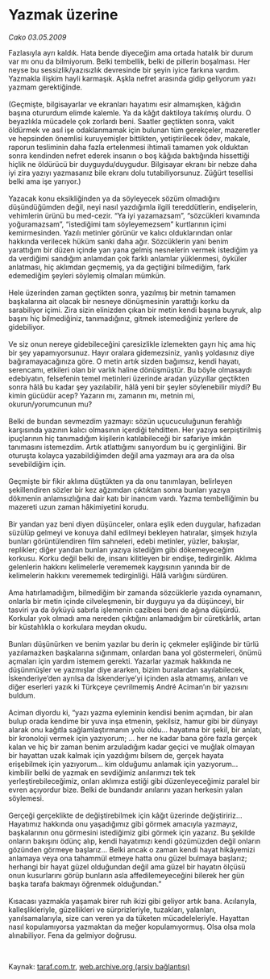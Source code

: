 # Yazmak üzerine

*Cako 03.05.2009*

<div class="taraf_structure_2col_1zq">
<div class="margen_n">



 <p>Fazlasıyla ayrı kaldık. Hata bende diyeceğim ama ortada hatalık bir durum var mı onu da bilmiyorum. Belki tembellik, belki de pillerin boşalması. Her neyse bu sessizlik/yazısızlık devresinde bir şeyin iyice farkına vardım. Yazmakla ilişkim hayli karmaşık. Aşkla nefret arasında gidip geliyorum yazı yazmam gerektiğinde. <br/><br/>(Geçmişte, bilgisayarlar ve ekranları hayatımı esir almamışken, kâğıdın başına otururdum elimde kalemle. Ya da kâğıt daktiloya takılmış olurdu. O beyazlıkla mücadele çok zorlardı beni. Saatler geçtikten sonra, vakit öldürmek ve asıl işe odaklanmamak için bulunan tüm gerekçeler, mazeretler ve hepsinden önemlisi kuruyemişler bittikten, yetiştirilecek ödev, makale, raporun tesliminin daha fazla ertelenmesi ihtimali tamamen yok olduktan sonra kendinden nefret ederek insanın o boş kâğıda baktığında hissettiği hiçlik ne öldürücü bir duyguydu/duygudur. Bilgisayar ekranı bir nebze daha iyi zira yazıyı yazmasanız bile ekranı dolu tutabiliyorsunuz. Züğürt tesellisi belki ama işe yarıyor.) <br/><br/>Yazacak konu eksikliğinden ya da söyleyecek sözüm olmadığını düşündüğümden değil, neyi nasıl yazdığımla ilgili tereddütlerin, endişelerin, vehimlerin ürünü bu med-cezir. “Ya iyi yazamazsam”, “sözcükleri kıvamında yoğuramazsam”, “istediğimi tam söyleyemezsem” kurtlarının içimi kemirmesinden. Yazılı metinler görünür ve kalıcı olduklarından onlar hakkında verilecek hüküm sanki daha ağır. Sözcüklerin yani benim yarattığım bir düzen içinde yan yana gelmiş nesnelerin vermek istediğim ya da verdiğimi sandığım anlamdan çok farklı anlamlar yüklenmesi, öyküler anlatması, hiç aklımdan geçmemiş, ya da geçtiğini bilmediğim, fark edemediğim şeyleri söylemiş olmaları mümkün. <br/><br/>Hele üzerinden zaman geçtikten sonra, yazılmış bir metnin tamamen başkalarına ait olacak bir nesneye dönüşmesinin yarattığı korku da sarabiliyor içimi. Zira sizin elinizden çıkan bir metin kendi başına buyruk, alıp başını hiç bilmediğiniz, tanımadığınız, gitmek istemediğiniz yerlere de gidebiliyor. <br/><br/>Ve siz onun nereye gidebileceğini çaresizlikle izlemekten gayrı hiç ama hiç bir şey yapamıyorsunuz. Hayır oralara gidemezsiniz, yanlış yoldasınız diye bağıramayacağınıza göre. O metin artık sizden bağımsız, kendi hayatı, serencamı, etkileri olan bir varlık haline dönüşmüştür. Bu böyle olmasaydı edebiyatın, felsefenin temel metinleri üzerinde aradan yüzyıllar geçtikten sonra hâlâ bu kadar şey yazılabilir, hâlâ yeni bir şeyler söylenebilir miydi? Bu kimin gücüdür acep? Yazarın mı, zamanın mı, metnin mi, okurun/yorumcunun mu? <br/><br/>Belki de bundan sevmezdim yazmayı: sözün uçucuculuğunun ferahlığı karşısında yazının kalıcı olmasının içerdiği tehditten. Her yazıya serpiştirilmiş ipuçlarının hiç tanımadığım kişilerin katılabileceği bir safariye imkân tanımasını istemezdim. Artık atlattığımı sanıyordum bu iç gerginliğini. Bir oturuşta kolayca yazabildiğimden değil ama yazmayı ara ara da olsa sevebildiğim için. <br/><br/>Geçmişte bir fikir aklıma düştükten ya da onu tanımlayan, belirleyen şekillendiren sözler bir kez ağzımdan çıktıktan sonra bunları yazıya dökmenin anlamsızlığına dair katı bir inancım vardı. Yazma tembelliğimin bu mazereti uzun zaman hâkimiyetini korudu. <br/><br/>Bir yandan yaz beni diyen düşünceler, onlara eşlik eden duygular, hafızadan süzülüp gelmeyi ve konuya dahil edilmeyi bekleyen hatıralar, şimşek hızıyla bunları görüntülendiren film sahneleri, edebi metinler, yüzler, bakışlar, replikler; diğer yandan bunları yazıya istediğim gibi dökemeyeceğim korkusu. Korku değil belki de, insanı kilitleyen bir endişe, tedirginlik. Aklıma gelenlerin hakkını kelimelerle verememek kaygısının yanında bir de kelimelerin hakkını verememek tedirginliği. Hâlâ varlığını sürdüren. <br/><br/>Ama hatırlamadığım, bilmediğim bir zamanda sözcüklerle yazıda oynamanın, onlarla bir metin içinde cilveleşmenin, bir duyguyu ya da düşünceyi, bir tasviri ya da öyküyü sabırla işlemenin cazibesi beni de ağına düşürdü. Korkular yok olmadı ama nereden çıktığını anlamadığım bir cüretkârlık, artan bir küstahlıkla o korkulara meydan okudu. <br/><br/>Bunları düşünürken ve benim yazılar bu derin iç çekmeler eşliğinde bir türlü yazılamazken başkalarına sığınmam, onlardan bana yol göstermeleri, önümü açmaları için yardım istemem gerekti. Yazarlar yazmak hakkında ne düşünmüşler ve yazmışlar diye ararken, bizim buralardan sayılabilecek, İskenderiye’den ayrılsa da İskenderiye’yi içinden asla atmamış, anıları ve diğer eserleri yazık ki Türkçeye çevrilmemiş André Aciman’ın bir yazısını buldum. <br/><br/>Aciman diyordu ki, “yazı yazma eyleminin kendisi benim açımdan, bir alan bulup orada kendime bir yuva inşa etmenin, şekilsiz, hamur gibi bir dünyayı alarak onu kağıtla sağlamlaştırmanın yolu oldu... hayatıma bir şekil, bir anlatı, bir kronoloji vermek için yazıyorum; ... her ne kadar bana göre fazla gerçek kalan ve hiç bir zaman benim arzuladığım kadar geçici ve muğlak olmayan bir hayattan uzak kalmak için yazdığımı bilsem de, gerçek hayata erişebilmek için yazıyorum... kim olduğumu anlamak için yazıyorum... kimbilir belki de yazmak en sevdiğimiz anılarımızı tek tek yerleştirebileceğimiz, onları aklımıza estiği gibi düzenleyeceğimiz paralel bir evren açıyordur bize. Belki de bundandır anılarını yazan herkesin yalan söylemesi. <br/><br/>Gerçeği gerçeklikte de değiştirebilmek için kâğıt üzerinde değiştiririz... Hayatımız hakkında onu yaşadığımız gibi görmek amacıyla yazmayız, başkalarının onu görmesini istediğimiz gibi görmek için yazarız. Bu şekilde onların bakışını ödünç alıp, kendi hayatımızı kendi gözümüzden değil onların gözünden görmeye başlarız... Belki ancak o zaman kendi hayat hikâyemizi anlamaya veya ona tahammül etmeye hatta onu güzel bulmaya başlarız; herhangi bir hayat güzel olduğundan değil ama güzel bir hayatın ölçüsü onun kusurlarını görüp bunların asla affedilemeyeceğini bilerek her gün başka tarafa bakmayı öğrenmek olduğundan.” <br/><br/>Kısacası yazmakla yaşamak birer ruh ikizi gibi geliyor artık bana. Acılarıyla, kalleşlikleriyle, güzellikleri ve sürprizleriyle, tuzakları, yalanları, yanılsamalarıyla, size can veren ya da tüketen mücadeleleriyle. Hayattan nasıl kopulamıyorsa yazmaktan da meğer kopulamıyormuş. Olsa olsa mola alınabiliyor. Fena da gelmiyor doğrusu.</p>

<br/>


<div id="taraf_not">
</div>

</div>


</div>

Kaynak: [taraf.com.tr](http://www.taraf.com.tr:80/makale/5330.htm), [web.archive.org (arşiv bağlantısı)](http://web.archive.org/web/20090506200957/http://www.taraf.com.tr:80/makale/5330.htm)
